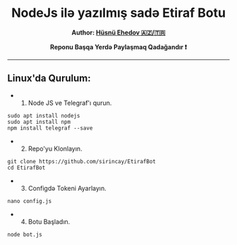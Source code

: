<div align="center">
  <h1> NodeJs ilə yazılmış sadə Etiraf Botu</h1>
   <b>Author: <a href="https://t.me/husnuehedov" target="_blank" >Hüsnü Ehedov 🇦🇿/🇹🇷</a></b>
</div>
<p align="center">
    <b>Reponu Başqa Yerdə Paylaşmaq Qadağandır ❗️</b>
</p>

----
###


## Linux'da Qurulum:

- 1. Node JS ve Telegraf'ı qurun.
```
sudo apt install nodejs
sudo apt install npm
npm install telegraf --save
```
- 2. Repo'yu Klonlayın.
```
git clone https://github.com/sirincay/EtirafBot
cd EtirafBot
```
- 3. Configdə Tokeni Ayarlayın.
```
nano config.js
```
- 4. Botu Başladın.
```
node bot.js
```     

